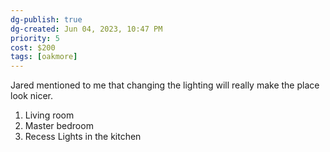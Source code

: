 ```yaml
---
dg-publish: true
dg-created: Jun 04, 2023, 10:47 PM
priority: 5
cost: $200
tags: [oakmore]
---
```


Jared mentioned to me that changing the lighting will really make the place look nicer.

1. Living room
2. Master bedroom
3. Recess Lights in the kitchen

